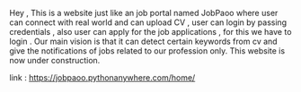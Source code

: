 Hey , This is a website just like an job portal named JobPaoo where user can connect with real world and can upload CV , user can login  by passing credentials , also user can apply for the job applications , for this we have to login . Our main vision is that it can detect certain keywords from cv and give the notifications of jobs related to our profession only. This website is now under construction.

link : https://jobpaoo.pythonanywhere.com/home/

